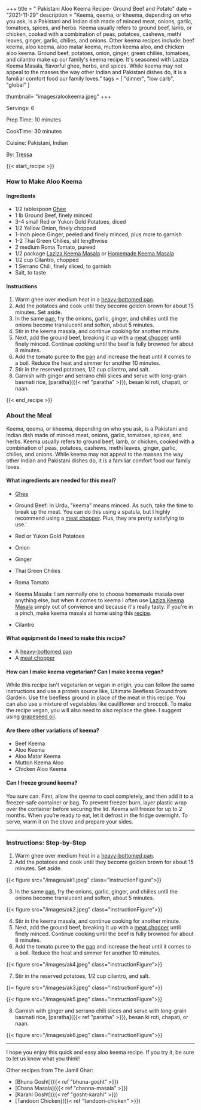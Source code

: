 +++
title = " Pakistani Aloo Keema Recipe- Ground Beef and Potato"
date = "2021-11-29"
description = "Keema, qeema, or kheema, depending on who you ask, is a Pakistani and Indian dish made of minced meat, onions, garlic, tomatoes, spices, and herbs. Keema usually refers to ground beef, lamb, or chicken, cooked with a combination of peas, potatoes, cashews, methi leaves, ginger, garlic, chilies, and onions. Other keema recipes include: beef keema, aloo keema, aloo matar keema, mutton keema aloo, and chicken aloo keema. Ground beef, potatoes, onion, ginger, green chilies, tomatoes, and cilantro make up our family's keema recipe. It's seasoned with Laziza Keema Masala, flavorful ghee, herbs, and spices. While keema may not appeal to the masses the way other Indian and Pakistani dishes do, it is a familiar comfort food our family loves."
tags = [
    "dinner",
    "low carb",
    "global"
 ]
   
thumbnail= "images/alookeema.jpeg"
+++

Servings: 6 <!--more-->

Prep Time: 10 minutes 

CookTime: 30 minutes 

Cuisine: Pakistani, Indian 

By: [Tressa](https://www.jamilghar.com/about/)

{{< start_recipe >}}

### How to Make Aloo Keema 

#### Ingredients  

* 1/2 tablespoon [Ghee](https://amzn.to/2ZkJkrW) 
* 1 lb Ground Beef, finely minced 
* 3-4 small Red or Yukon Gold Potatoes, diced 
* 1/2 Yellow Onion, finely chopped 
* 1-inch piece Ginger, peeled and finely minced, plus more to garnish
* 1-2 Thai Green Chilies, slit lengthwise 
* 2 medium Roma Tomato, pureed 
* 1/2 package [Laziza Keema Masala](https://amzn.to/3ESn2kQ) or [Homemade Keema Masala](keema-masala)
* 1/2 cup Cilantro, chopped
* 1 Serrano Chili, finely sliced, to garnish
* Salt, to taste 

#### Instructions 

1. Warm ghee over medium heat in a [heavy-bottomed pan](https://amzn.to/3EXs3ZG).  
2. Add the potatoes and cook until they become golden brown for about 15 minutes. Set aside.
3. In the same [pan](https://amzn.to/3EXs3ZG), fry the onions, garlic, ginger, and chilies until the onions become translucent and soften, about 5 minutes. 
4. Stir in the keema masala, and continue cooking for another minute.
5. Next, add the ground beef, breaking it up with a [meat chopper](https://amzn.to/2OoDZhv) until finely minced. Continue cooking until the beef is fully browned for about 8 minutes. 
6. Add the tomato puree to the [pan](https://amzn.to/3EXs3ZG) and increase the heat until it comes to a boil. Reduce the heat and simmer for another 10 minutes.
7. Stir in the reserved potatoes, 1/2 cup cilantro, and salt. 
8. Garnish with ginger and serrano chili slices and serve with long-grain basmati rice, [paratha]({{< ref "paratha" >}}), besan ki roti, chapati, or naan. 

{{< end_recipe >}}

### About the Meal 

Keema, qeema, or kheema, depending on who you ask, is a Pakistani and Indian dish made of minced meat, onions, garlic, tomatoes, spices, and herbs. Keema usually refers to ground beef, lamb, or chicken, cooked with a combination of peas, potatoes, cashews, methi leaves, ginger, garlic, chilies, and onions. While keema may not appeal to the masses the way other Indian and Pakistani dishes do, it is a familiar comfort food our family loves.

#### What ingredients are needed for this meal? 

* [Ghee](https://amzn.to/2ZkJkrW) 

* Ground Beef: In Urdu, "keema" means minced. As such, take the time to break up the meat. You can do this using a spatula, but I highly recommend using a [meat chopper](https://amzn.to/2OoDZhv). Plus, they are pretty satisfying to use.'

* Red or Yukon Gold Potatoes

* Onion 

* Ginger 

* Thai Green Chilies 

* Roma Tomato 

* Keema Masala: I am normally one to choose homemade masala over anything else, but when it comes to keema I often use [Laziza Keema Masala](https://amzn.to/3ESn2kQ) simply out of convience and because it's really tasty. If you're in a pinch, make keema masala at home using this [recipe](keema-masala). 

* Cilantro 

#### What equipment do I need to make this recipe?

* A [heavy-bottomed pan](https://amzn.to/3EXs3ZG)
* A [meat chopper](https://amzn.to/2OoDZhv)

#### How can I make keema vegetarian? Can I make keema vegan?

While this recipe isn't vegetarian or vegan in origin, you can follow the same instructions and use a protein source like, Ultimate Beefless Ground from Gardein. Use the beefless ground in place of the meat in this recipe. You can also use a mixture of vegetables like cauliflower and broccoli. To make the recipe vegan, you will also need to also replace the ghee. I suggest using [grapeseed oil](https://amzn.to/3p7Bz5n).

#### Are there other variations of keema?

* Beef Keema 
* Aloo Keema 
* Aloo Matar Keema
* Mutton Keema Aloo 
* Chicken Aloo Keema 

#### Can I freeze ground keema?

You sure can. First, allow the qeema to cool completely, and then add it to a freezer-safe container or bag. To prevent freezer burn, layer plastic wrap over the container before securing the lid. Keema will freeze for up to 2 months. When you’re ready to eat, let it defrost in the fridge overnight. To serve, warm it on the stove and prepare your sides.

---- 

### Instructions: Step-by-Step

1. Warm ghee over medium heat in a [heavy-bottomed pan](https://amzn.to/3EXs3ZG).  
2. Add the potatoes and cook until they become golden brown for about 15 minutes. Set aside.

{{< figure src="/images/ak1.jpeg" class="instructionFigure">}}

3. In the same [pan](https://amzn.to/3EXs3ZG), fry the onions, garlic, ginger, and chilies until the onions become translucent and soften, about 5 minutes. 

{{< figure src="/images/ak2.jpeg" class="instructionFigure">}}

4. Stir in the keema masala, and continue cooking for another minute.
5. Next, add the ground beef, breaking it up with a [meat chopper](https://amzn.to/2OoDZhv) until finely minced. Continue cooking until the beef is fully browned for about 8 minutes. 
6. Add the tomato puree to the [pan](https://amzn.to/3EXs3ZG) and increase the heat until it comes to a boil. Reduce the heat and simmer for another 10 minutes.

{{< figure src="/images/ak4.jpeg" class="instructionFigure">}}

7. Stir in the reserved potatoes, 1/2 cup cilantro, and salt. 

{{< figure src="/images/ak3.jpeg" class="instructionFigure">}}

{{< figure src="/images/ak5.jpeg" class="instructionFigure">}}

8. Garnish with ginger and serrano chili slices and serve with long-grain basmati rice, [paratha]({{< ref "paratha" >}}), besan ki roti, chapati, or naan. 

{{< figure src="/images/ak6.jpeg" class="instructionFigure">}}

----

I hope you enjoy this quick and easy aloo keema recipe. If you try it, be sure to let us know what you think!

Other recipes from The Jamil Ghar:

* [Bhuna Gosht]({{< ref "bhuna-gosht" >}})
* [Chana Masala]({{< ref "channa-masala" >}})
* [Karahi Gosht]({{< ref "gosht-karahi" >}})
* [Tandoori Chicken]({{< ref "tandoori-chicken" >}})
